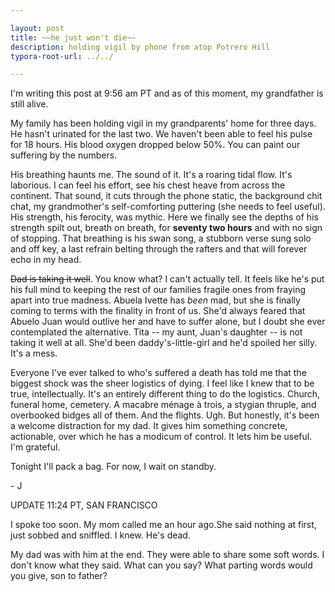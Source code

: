 ```yaml
---

layout: post
title: ~~he just won't die~~
description: holding vigil by phone from atop Potrero Hill
typora-root-url: ../../

---
```


I'm writing this post at 9:56 am PT and as of this moment, my grandfather is still alive.

My family has been holding vigil in my grandparents' home for three days. He hasn't urinated for the last two. We haven't been able to feel his pulse for 18 hours. His blood oxygen dropped below 50%. You can paint our suffering by the numbers.

His breathing haunts me. The sound of it. It's a roaring tidal flow. It's laborious. I can feel his effort, see his chest heave from across the continent. That sound, it cuts through the phone static, the background chit chat, my grandmother's self-comforting puttering (she needs to feel useful). His strength, his ferocity, was mythic. Here we finally see the depths of his strength spilt out, breath on breath, for **seventy two hours** and with no sign of stopping. That breathing is his swan song, a stubborn verse sung solo and off key, a last refrain belting through the rafters and that will forever echo in my head.

~~Dad is taking it well~~. You know what? I can't actually tell. It feels like he's put his full mind to keeping the rest of our families fragile ones from fraying apart into true madness. Abuela Ivette has *been* mad, but she is finally coming to terms with the finality in front of us. She'd always feared that Abuelo Juan would outlive her and have to suffer alone, but I doubt she ever contemplated the alternative. Tita -- my aunt, Juan's daughter -- is not taking it well at all. She'd been daddy's-little-girl and he'd spoiled her silly. It's a mess.

Everyone I've ever talked to who's suffered a death has told me that the biggest shock was the sheer logistics of dying. I feel like I knew that to be true, intellectually. It's an entirely different thing to do the logistics. Church, funeral home, cemetery. A macabre ménage à trois, a stygian thruple, and overbooked bidges all of them. And the flights. Ugh. But honestly, it's been a welcome distraction for my dad. It gives him something concrete, actionable, over which he has a modicum of control. It lets him be useful. I'm grateful.

Tonight I'll pack a bag. For now, I wait on standby.

\- J

UPDATE 11:24 PT, SAN FRANCISCO

I spoke too soon. My mom called me an hour ago.She said nothing at first, just sobbed and sniffled. I knew. He's dead.

My dad was with him at the end. They were able to share some soft words. I don't know what they said. What can you say? What parting words would you give, son to father?
